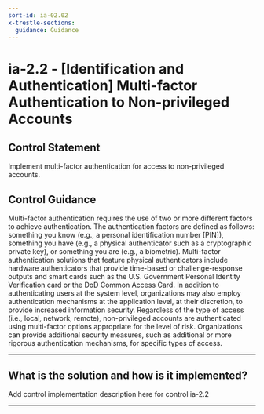 ```yaml
---
sort-id: ia-02.02
x-trestle-sections:
  guidance: Guidance
---
```


# ia-2.2 - \[Identification and Authentication\] Multi-factor Authentication to Non-privileged Accounts

## Control Statement

Implement multi-factor authentication for access to non-privileged accounts.

## Control Guidance

Multi-factor authentication requires the use of two or more different factors to achieve authentication. The authentication factors are defined as follows: something you know (e.g., a personal identification number \[PIN\]), something you have (e.g., a physical authenticator such as a cryptographic private key), or something you are (e.g., a biometric). Multi-factor authentication solutions that feature physical authenticators include hardware authenticators that provide time-based or challenge-response outputs and smart cards such as the U.S. Government Personal Identity Verification card or the DoD Common Access Card. In addition to authenticating users at the system level, organizations may also employ authentication mechanisms at the application level, at their discretion, to provide increased information security. Regardless of the type of access (i.e., local, network, remote), non-privileged accounts are authenticated using multi-factor options appropriate for the level of risk. Organizations can provide additional security measures, such as additional or more rigorous authentication mechanisms, for specific types of access.

______________________________________________________________________

## What is the solution and how is it implemented?

Add control implementation description here for control ia-2.2

______________________________________________________________________
